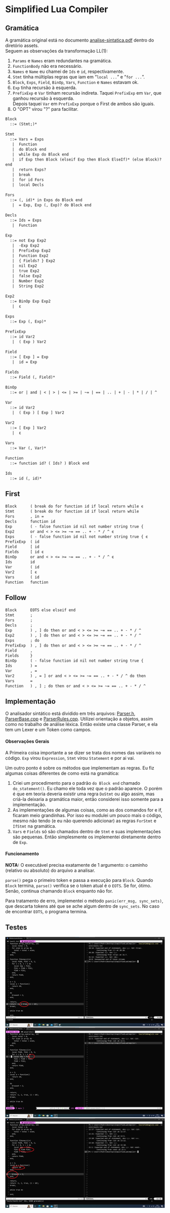 # Simplified Lua Compiler



## Gramática

A gramática original está no documento
[analise-sintatica.pdf](assets/analise-sintatica.pdf) dentro do diretório assets.\
Seguem as observações da transformação LL(1):

1. `Params` e `Names` eram redundantes na gramática.
2. `FunctionBody` não era necessário.
3. `Names` e `Name` eu chamei de `Ids` e `id`, respectivamente.
4. `Stmt` tinha múltiplas regras que iam em “`local ...`” e “`for ...`”.
5. `Block`, `Exps`, `Field`, `BinOp`, `Vars`, `Function` e `Names` estavam ok.
6. `Exp` tinha recursão à esquerda.
7. `PrefixExp` e `Var` tinham recursão indireta. Taquei `PrefixExp` em `Var`, que ganhou recursão à esquerda.\
Depois taquei `Var` em `PrefixExp` porque o First de ambos são iguais.
8. O "OPT" virou "?" para facilitar.

```
Block
  ::= (Stmt;)*

Stmt
  ::= Vars = Exps
   |  Function
   |  do Block end
   |  while Exp do Block end
   |  if Exp then Block (elseif Exp then Block ElseIf)* (else Block)? end
   |  return Exps?
   |  break
   |  for id Fors
   |  local Decls

Fors
  ::= (, id)* in Exps do Block end
   |  = Exp, Exp (, Exp)? do Block end

Decls
  ::= Ids = Exps
   |  Function

Exp
  ::= not Exp Exp2
   |  -Exp Exp2
   |  PrefixExp Exp2
   |  Function Exp2
   |  { Fields? } Exp2
   |  nil Exp2
   |  true Exp2
   |  false Exp2
   |  Number Exp2
   |  String Exp2

Exp2
  ::= BinOp Exp Exp2
   |  ɛ

Exps
  ::= Exp (, Exp)*

PrefixExp
  ::= id Var2
   |  ( Exp ) Var2

Field
  ::= [ Exp ] = Exp
   |  id = Exp

Fields
  ::= Field (, Field)*

BinOp
  ::= or | and | < | > | <= | >= | ~= | == | .. | + | - | * | / | ^

Var
  ::= id Var2
   |  ( Exp ) [ Exp ] Var2

Var2
  ::= [ Exp ] Var2
   |  ɛ

Vars
  ::= Var (, Var)*

Function
  ::= function id? ( Ids? ) Block end

Ids
  ::= id (, id)*
```

## First

```
Block      ( break do for function id if local return while ϵ
Stmt       ( break do for function id if local return while
Fors       , in =
Decls      function id
Exp        ( - false function id nil not number string true {
Exp2       or and < > <= >= ~= == .. + - * / ^ ϵ
Exps       ( - false function id nil not number string true { ϵ
PrefixExp  ( id
Field      [ id
Fields     [ id ϵ
BinOp      or and < > <= >= ~= == .. + - * / ^ ϵ
Ids        id
Var        ( id
Var2       [ ϵ
Vars       ( id
Function   function
```

## Follow

```
Block      EOTS else elseif end
Stmt       ;
Fors       ;
Decls      ;
Exp        ) , ] do then or and < > <= >= ~= == .. + - * / ^
Exp2       ) , ] do then or and < > <= >= ~= == .. + - * / ^
Exps       ; do
PrefixExp  ) , ] do then or and < > <= >= ~= == .. + - * / ^
Field      ,
Fields     }
BinOp      ( - false function id nil not number string true {
Ids        ) =
Var        , =
Var2       ) , = ] or and < > <= >= ~= == .. + - * / ^ do then
Vars       =
Function   ) , ] ; do then or and < > <= >= ~= == .. + - * / ^
```

## Implementação

O analisador sintático  está dividido em três arquivos:
[Parser.h](source/Parser.h), [ParserBase.cpp](source/ParserBase.cpp) e
[ParserRules.cpp](source/ParserRules.cpp). Utilizei orientação a objetos, assim
como no trabalho de análise léxica. Então existe uma classe Parser, e ela tem um
Lexer e um Token como campos.

#### Observações Gerais

A Primeira coisa importante a se dizer se trata dos nomes das variáveis no
código. `Exp` virou `Expression`, `Stmt` virou `Statement` e por ai vai.

Um outro ponto é sobre os métodos que implementam as regras. Eu fiz algumas
coisas diferentes de como está na gramática:

1. Criei um procedimento para o padrão `do Block end` chamado `do_statement()`.
Eu chamo ele toda vez que o padrão aparece. O porém é que em teoria deveria
existir uma regra `DoStmt` ou algo assim, mas criá-la deixaria a gramática
maior, então considerei isso somente para a implementação.
2. As implementações de algumas coisas, como as dos comandos for e if, ficaram
meio grandinhas. Por isso eu modulei um pouco mais o código, mesmo não tendo (e
eu não querendo adicionar) as regras `ForStmt` e `IfStmt` na gramática.
3. `Vars` e `Fields` só são chamados dentro de `Stmt` e suas implementações são
pequenas. Então simplesmente os implementei diretamente dentro de `Exp`.

#### Funcionamento

**NOTA:** O executável precisa exatamente de 1 argumento: o caminho (relativo
ou absoluto) do arquivo a analisar.

`parse()` pega o primeiro token e passa a execução para
`Block`. Quando `Block` termina, `parse()` verifica se o token atual é o `EOTS`.
Se for, ótimo. Senão, continua chamando `Block` enquanto não for.

Para tratamento de erro, implementei o método `panic(err_msg, sync_sets)`, que
descarta tokens até que se ache algum dentro de `sync_sets`. No caso de encontrar
`EOTS`, o programa termina.

## Testes

![teste 1](tests/test1.png "Test1")
![teste 2](tests/test2.png "Test2")
![teste 2](tests/test3.png "Test3")
